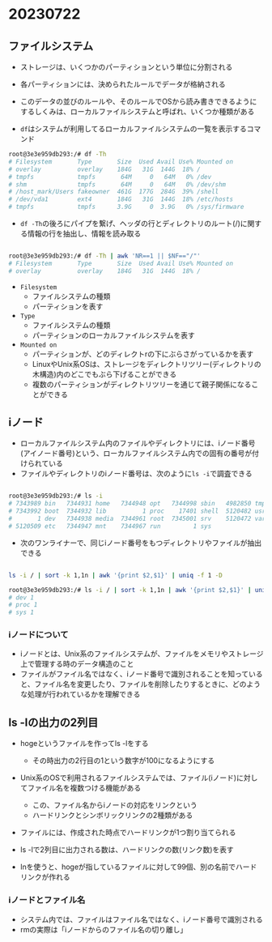 # 20230722

## ファイルシステム

- ストレージは、いくつかのパーティションという単位に分割される
- 各パーティションには、決められたルールでデータが格納される
- このデータの並びのルールや、そのルールでOSから読み書きできるようにするしくみは、ローカルファイルシステムと呼ばれ、いくつか種類がある

- `df`はシステムが利用してるローカルファイルシステムの一覧を表示するコマンド

```bash
root@3e3e959db293:/# df -Th
# Filesystem       Type       Size  Used Avail Use% Mounted on
# overlay          overlay    184G   31G  144G  18% /
# tmpfs            tmpfs       64M     0   64M   0% /dev
# shm              tmpfs       64M     0   64M   0% /dev/shm
# /host_mark/Users fakeowner  461G  177G  284G  39% /shell
# /dev/vda1        ext4       184G   31G  144G  18% /etc/hosts
# tmpfs            tmpfs      3.9G     0  3.9G   0% /sys/firmware

```

- `df -Th`の後ろにパイプを繋げ、ヘッダの行とディレクトリのルート(/)に関する情報の行を抽出し、情報を読み取る

```bash

root@3e3e959db293:/# df -Th | awk 'NR==1 || $NF=="/"'
# Filesystem       Type       Size  Used Avail Use% Mounted on
# overlay          overlay    184G   31G  144G  18% /

```

- `Filesystem`
  - ファイルシステムの種類
  - パーティションを表す
- `Type`
  - ファイルシステムの種類
  - パーティションのローカルファイルシステムを表す
- `Mounted on`
  - パーティションが、どのディレクトrの下にぶらさがっているかを表す
  - LinuxやUnix系OSは、ストレージをディレクトリツリー(ディレクトリの木構造)内のどこでもぶら下げることができる
  - 複数のパーティションがディレクトリツリーを通じて親子関係になることができる

## iノード

- ローカルファイルシステム内のファイルやディレクトリには、iノード番号(アイノード番号)という、ローカルファイルシステム内での固有の番号が付けられている
- ファイルやディレクトリのiノード番号は、次のように`ls -i`で調査できる

```bash

root@3e3e959db293:/# ls -i
# 7343989 bin   7344931 home   7344948 opt   7344998 sbin   4982850 tmp
# 7343992 boot  7344932 lib          1 proc    17401 shell  5120482 usr
#       1 dev   7344938 media  7344961 root  7345001 srv    5120472 var
# 5120509 etc   7344947 mnt    7344967 run         1 sys

```

- 次のワンライナーで、同じiノード番号をもつディレクトリやファイルが抽出できる

```bash

ls -i / | sort -k 1,1n | awk '{print $2,$1}' | uniq -f 1 -D

```

```bash
root@3e3e959db293:/# ls -i / | sort -k 1,1n | awk '{print $2,$1}' | uniq -f 1 -D
# dev 1
# proc 1
# sys 1

```

### iノードについて

- iノードとは、Unix系のファイルシステムが、ファイルをメモリやストレージ上で管理する時のデータ構造のこと
- ファイルがファイル名ではなく、iノード番号で識別されることを知っていると、ファイル名を変更したり、ファイルを削除したりするときに、どのような処理が行われているかを理解できる

## ls -lの出力の2列目

- hogeというファイルを作ってls -lをする
  - その時出力の2行目の1という数字が100になるようにする
- Unix系のOSで利用されるファイルシステムでは、ファイル(iノード)に対してファイル名を複数つける機能がある
  - この、ファイル名からiノードの対応をリンクという
  - ハードリンクとシンボリックリンクの2種類がある

- ファイルには、作成された時点でハードリンクが1つ割り当てられる
- ls -lで2列目に出力される数は、ハードリンクの数(リンク数)を表す
- lnを使うと、hogeが指しているファイルに対して99個、別の名前でハードリンクが作れる

### iノードとファイル名

- システム内では、ファイルはファイル名ではなく、iノード番号で識別される
- rmの実際は「iノードからのファイル名の切り離し」
